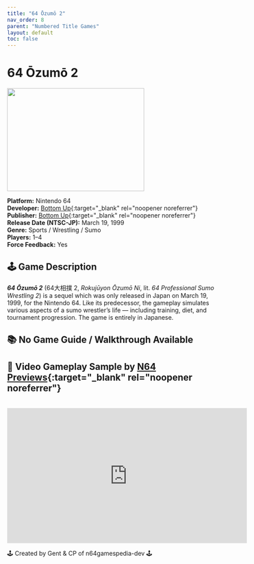 ```yaml
---
title: "64 Ōzumō 2"
nav_order: 8
parent: "Numbered Title Games"
layout: default
toc: false
---
```


# 64 Ōzumō 2
<b>
<img src="https://images.launchbox-app.com//8de049a9-4614-4246-86f0-e1c51256ce95.png" width="320" height="240" />
</b>

**Platform:** Nintendo 64  
**Developer:** [Bottom Up](https://en.wikipedia.org/w/index.php?title=Bottom_Up_(company)&action=edit&redlink=1){:target="_blank" rel="noopener noreferrer"}  
**Publisher:** [Bottom Up](https://en.wikipedia.org/w/index.php?title=Bottom_Up_(company)&action=edit&redlink=1){:target="_blank" rel="noopener noreferrer"}  
**Release Date (NTSC-JP):** March 19, 1999  
**Genre:** Sports / Wrestling / Sumo  
**Players:** 1–4  
**Force Feedback:** Yes

## 🕹️ Game Description  
<em><strong>64 Ōzumō 2</strong></em> (64大相撲 2, <em>Rokujūyon Ōzumō Ni</em>, lit. <em>64 Professional Sumo Wrestling 2</em>) is a sequel which was only released in Japan on March 19, 1999, for the Nintendo 64. Like its predecessor, the gameplay simulates various aspects of a sumo wrestler’s life — including training, diet, and tournament progression. The game is entirely in Japanese.

## 📚 **No Game Guide / Walkthrough Available**  

## 🎥 Video Gameplay Sample by [N64 Previews](https://www.youtube.com/channel/UCBMuzqWDTcvPeEHaFYgfavQ){:target="_blank" rel="noopener noreferrer"}

<br />

<iframe width="560" height="315" src="https://www.youtube.com/embed/3vOmFCs6HeQ?start=7" title="64 Ōzumō 2 – Gameplay Sample" frameborder="0" allowfullscreen></iframe>

🕹️ Created by Gent & CP of n64gamespedia-dev 🕹️

<!-- Vault Format: n64gamespedia-dev -->
<!-- Protocol Source: _vault-specs/format-protocol.md -->
